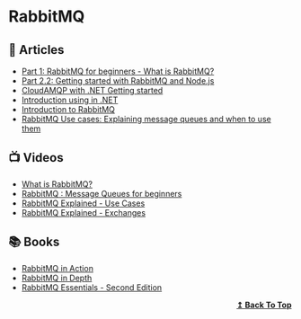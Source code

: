 # RabbitMQ

## 📕 Articles
- [Part 1: RabbitMQ for beginners - What is RabbitMQ?](https://www.cloudamqp.com/blog/part1-rabbitmq-for-beginners-what-is-rabbitmq.html)
- [Part 2.2: Getting started with RabbitMQ and Node.js](https://www.cloudamqp.com/blog/part2-2-rabbitmq-for-beginners_example-and-sample-code-node-js.html)
- [CloudAMQP with .NET Getting started](https://www.cloudamqp.com/docs/dotnet.html)
- [Introduction using in .NET](https://www.rabbitmq.com/tutorials/tutorial-one-dotnet.html)
- [Introduction to RabbitMQ](https://www.tutlane.com/tutorial/rabbitmq/introduction-to-rabbitmq)
- [RabbitMQ Use cases: Explaining message queues and when to use them](https://www.cloudamqp.com/blog/rabbitmq-use-cases-explaining-message-queues-and-when-to-use-them.html)
## 📺 Videos
- [What is RabbitMQ?](https://youtu.be/7rkeORD4jSw)
- [RabbitMQ : Message Queues for beginners](https://youtu.be/hfUIWe1tK8E)
- [RabbitMQ Explained - Use Cases](https://youtu.be/oq1fOr6Ryws)
- [RabbitMQ Explained - Exchanges](https://youtu.be/o8eU5WiO8fw)

## 📚 Books
- [RabbitMQ in Action](https://www.manning.com/books/rabbitmq-in-action)
- [RabbitMQ in Depth](https://www.manning.com/books/rabbitmq-in-depth)
- [RabbitMQ Essentials - Second Edition](https://www.packtpub.com/product/rabbitmq-essentials-second-edition/9781789131666)

<div align="right">
  <b><a href="#contents">↥ Back To Top</a></b>
</div>
